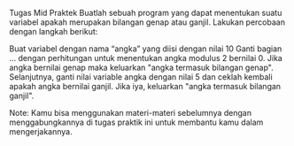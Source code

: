 Tugas Mid Praktek
Buatlah sebuah program yang dapat menentukan suatu variabel apakah merupakan bilangan genap atau ganjil. Lakukan percobaan dengan langkah berikut:

Buat variabel dengan nama “angka” yang diisi dengan nilai 10
Ganti bagian … dengan perhitungan untuk menentukan angka modulus 2 bernilai 0.
Jika angka bernilai genap maka keluarkan "angka termasuk bilangan genap". Selanjutnya, ganti nilai variable angka dengan nilai 5 dan ceklah kembali apakah angka bernilai ganjil. Jika iya, keluarkan "angka termasuk bilangan ganjil".

Note: Kamu bisa menggunakan materi-materi sebelumnya dengan menggabungkannya di tugas praktik ini untuk membantu kamu dalam mengerjakannya.